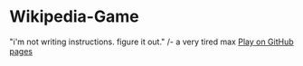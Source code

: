 # Wikipedia-Game
"i'm not writing instructions. figure it out."
/- a very tired max
[Play on GitHub pages](https://maxlawton11.github.io/Wikipedia-Game/)
